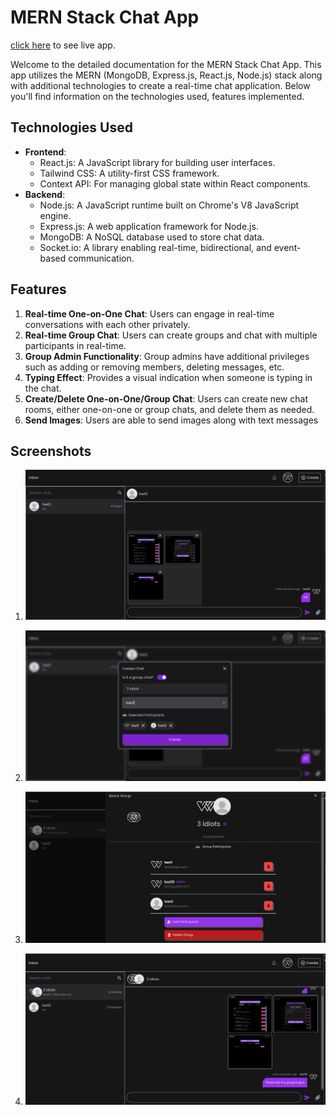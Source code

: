# MERN Stack Chat App 
[click here](https://ichat-teal.vercel.app) to see live app.

Welcome to the detailed documentation for the MERN Stack Chat App. This app utilizes the MERN (MongoDB, Express.js, React.js, Node.js) stack along with additional technologies to create a real-time chat application. Below you'll find information on the technologies used, features implemented.

## Technologies Used

- **Frontend**:
  - React.js: A JavaScript library for building user interfaces.
  - Tailwind CSS: A utility-first CSS framework.
  - Context API: For managing global state within React components.
- **Backend**:
  - Node.js: A JavaScript runtime built on Chrome's V8 JavaScript engine.
  - Express.js: A web application framework for Node.js.
  - MongoDB: A NoSQL database used to store chat data.
  - Socket.io: A library enabling real-time, bidirectional, and event-based communication.

## Features

1. **Real-time One-on-One Chat**: Users can engage in real-time conversations with each other privately.
2. **Real-time Group Chat**: Users can create groups and chat with multiple participants in real-time.
3. **Group Admin Functionality**: Group admins have additional privileges such as adding or removing members, deleting messages, etc.
4. **Typing Effect**: Provides a visual indication when someone is typing in the chat.
5. **Create/Delete One-on-One/Group Chat**: Users can create new chat rooms, either one-on-one or group chats, and delete them as needed.
6. **Send Images**: Users are able to send images along with text messages

## Screenshots

1.  ![Demo screenhot - 1](public/ss1.png)

2.  ![Demo screenhot - 1](public/ss2.png)

3.  ![Demo screenhot - 1](public/ss3.png)

4.  ![Demo screenhot - 1](public/ss4.png)
